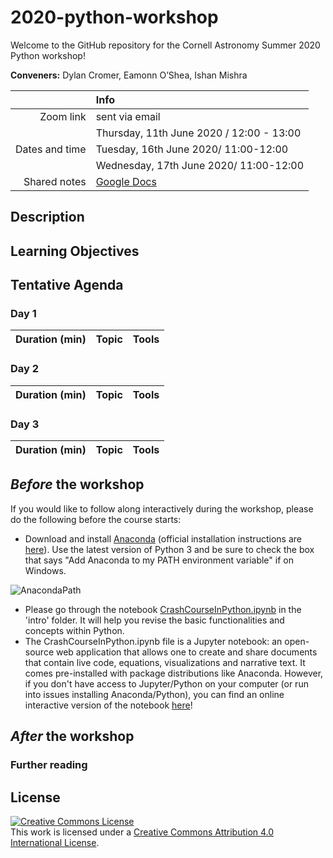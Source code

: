 # 2020-python-workshop
Welcome to the GitHub repository for the Cornell Astronomy Summer 2020 Python workshop!

**Conveners:**
Dylan Cromer,
Eamonn O’Shea,
Ishan Mishra

|    |Info|
|---:|:---|
|Zoom link|sent via email|
|               | Thursday, 11th June 2020 / 12:00 - 13:00|
|Dates and time | Tuesday, 16th June 2020/ 11:00-12:00|
|               | Wednesday, 17th June 2020/ 11:00-12:00|
|Shared notes| [Google Docs](https://docs.google.com/document/d/15EWdbgX4bMWHFZuNGHzSeeRnfp9HjG8IXWHUPXJ4c5I/edit?usp=sharing)|


## Description

## Learning Objectives

## Tentative Agenda

### Day 1

| Duration (min) | Topic | Tools |
|:--------------:|:------|:------|


### Day 2

| Duration (min) | Topic | Tools |
|:--------------:|:------|:------|

### Day 3

| Duration (min) | Topic | Tools |
|:--------------:|:------|:------|

## *Before* the workshop

If you would like to follow along interactively during the workshop, please do the following before the course starts:

- Download and install [Anaconda](https://www.anaconda.com/download/) (official installation instructions are [here](https://docs.anaconda.com/anaconda/install/)). Use the latest version of Python 3 and be sure to check the box that says "Add Anaconda to my PATH environment variable" if on Windows.

![AnacondaPath](http://toolkit.geosci.xyz/_images/AnacondaPath.png)

- Please go through the notebook [CrashCourseInPython.ipynb](intro/CrashCourseInPython.ipynb) in the 'intro' folder. It will help you revise the basic functionalities and concepts within Python.
- The CrashCourseInPython.ipynb file is a Jupyter notebook: an open-source web application that allows one to create and share documents that contain live code, equations, visualizations and narrative text. It comes pre-installed with package distributions like Anaconda. However, if you don't have access to Jupyter/Python on your computer (or run into issues installing Anaconda/Python), you can find an online interactive version of the notebook [here](https://colab.research.google.com/github/CUAstro-REU-Python-Workshop/2020-workshop/blob/master/intro/CrashCourseInPython.ipynb)!

## *After* the workshop


### Further reading


## License

<a rel="license" href="http://creativecommons.org/licenses/by/4.0/"><img alt="Creative Commons License" style="border-width:0" src="https://i.creativecommons.org/l/by/4.0/88x31.png" /></a><br />This work is licensed under a <a rel="license" href="http://creativecommons.org/licenses/by/4.0/">Creative Commons Attribution 4.0 International License</a>.
